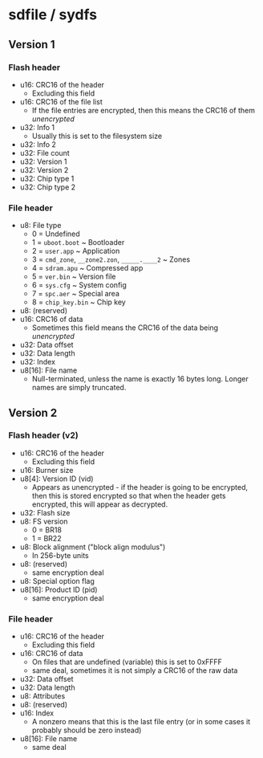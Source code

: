 # sdfile / sydfs

## Version 1

### Flash header

- u16: CRC16 of the header
  * Excluding this field
- u16: CRC16 of the file list
  * If the file entries are encrypted, then this means the CRC16 of them *unencrypted*
- u32: Info 1
  * Usually this is set to the filesystem size
- u32: Info 2
- u32: File count
- u32: Version 1
- u32: Version 2
- u32: Chip type 1
- u32: Chip type 2

### File header

- u8: File type
  * 0 = Undefined
  * 1 = `uboot.boot` ~ Bootloader
  * 2 = `user.app` ~ Application
  * 3 = `cmd_zone`, `__zone2.zon`, `_____.____2` ~ Zones
  * 4 = `sdram.apu` ~ Compressed app
  * 5 = `ver.bin` ~ Version file
  * 6 = `sys.cfg` ~ System config
  * 7 = `spc.aer` ~ Special area
  * 8 = `chip_key.bin` ~ Chip key
- u8: (reserved)
- u16: CRC16 of data
  * Sometimes this field means the CRC16 of the data being *unencrypted*
- u32: Data offset
- u32: Data length
- u32: Index
- u8[16]: File name
  * Null-terminated, unless the name is exactly 16 bytes long. Longer names are simply truncated.

## Version 2

### Flash header (v2)

- u16: CRC16 of the header
  * Excluding this field
- u16: Burner size
- u8[4]: Version ID (vid)
  * Appears as unencrypted - if the header is going to be encrypted,
    then this is stored encrypted so that when the header gets encrypted, this will appear as decrypted.
- u32: Flash size
- u8: FS version
  * 0 = BR18
  * 1 = BR22
- u8: Block alignment ("block align modulus")
  * In 256-byte units
- u8: (reserved)
  * same encryption deal
- u8: Special option flag
- u8[16]: Product ID (pid)
  * same encryption deal

### File header

- u16: CRC16 of the header
  * Excluding this field
- u16: CRC16 of data
  * On files that are undefined (variable) this is set to 0xFFFF
  * same deal, sometimes it is not simply a CRC16 of the raw data
- u32: Data offset
- u32: Data length
- u8: Attributes
- u8: (reserved)
- u16: Index
  * A nonzero means that this is the last file entry (or in some cases it probably should be zero instead)
- u8[16]: File name
  * same deal

